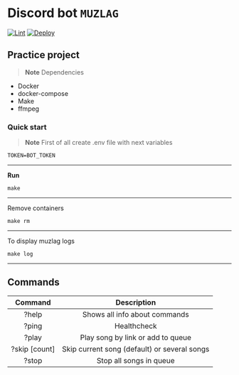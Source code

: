 # Discord bot **``MUZLAG``**
[![Lint](https://github.com/Drozd0f/muzlag/actions/workflows/linter.yml/badge.svg)](https://github.com/Drozd0f/muzlag/actions/workflows/linter.yml)
[![Deploy](https://github.com/Drozd0f/muzlag/actions/workflows/deploy.yml/badge.svg)](https://github.com/Drozd0f/muzlag/actions/workflows/deploy.yml)

## Practice project
> **Note**
> Dependencies
* Docker
* docker-compose
* Make
* ffmpeg

### Quick start
> **Note**
> First of all create .env file with next variables
```
TOKEN=BOT_TOKEN
```

---

**Run**
```shell
make
```

---

Remove containers
```shell
make rm
```

---

To display muzlag logs
```shell
make log
```

---
## Commands

|    Command    |                  Description                 |
|:-------------:|:--------------------------------------------:|
|     ?help     |         Shows all info about commands        |
|     ?ping     |                  Healthcheck                 |
|     ?play     |       Play song by link or add to queue      |
| ?skip [count] | Skip current song (default) or several songs |
|     ?stop     |            Stop all songs in queue           |
